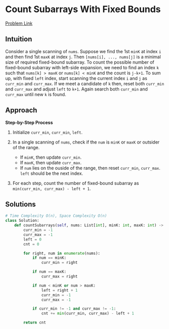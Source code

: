**Count Subarrays With Fixed Bounds**
=
[Problem Link](https://leetcode.com/problems/count-subarrays-with-fixed-bounds/description)

## Intuition
Consider a single scanning of `nums`. Suppose we find the 1st `minK` at index `i` and then find 1st `maxK`
at index `j`. Then `[nums[i], ..., nums[j]` is a minimal size of required fixed-bound subarray. To count the possible 
number of fixed-bound subarray with left-side expansion, we need to find an index `k` such that `nums[k] > maxK` or 
`nums[k] < minK` and the count is `j-k+1`. To sum up, with fixed `left` index, start scanning the current index `i` 
and `j` as `curr_min` and `curr_max`. If we meet a candidate of `k` then, reset both `curr_min` and `curr_max` and 
adjust `left` to `k+1`. Again search both `curr_min` and `curr_max` until new `k` is found.

## Approach
**Step-by-Step Process**

1. Initialize `curr_min`, `curr_min`, `left`.

2. In a single scanning of `nums`, check if the `num` is `minK` or `maxK` or outsider of the range.
    - If `minK`, then update `curr_min`.
    - If `maxK`, then update `curr_max`.
    - If `num` lies on the ouside of the range, then reset `curr_min`, `curr_max`. `left` should be the next index.

3. For each step, count the number of fixed-bound subarray as `min(curr_min, curr_max) - left + 1`.
  
## Solutions
```python
# Time Complexity O(n), Space Complexity O(n)
class Solution:
    def countSubarrays(self, nums: List[int], minK: int, maxK: int) -> int:
        curr_min = -1
        curr_max = -1
        left = 0
        cnt = 0

        for right, num in enumerate(nums):
            if num == minK:
                curr_min = right

            if num == maxK:
                curr_max = right

            if num < minK or num > maxK:
                left = right + 1
                curr_min = -1
                curr_max = -1

            if curr_min != -1 and curr_max != -1:
                cnt += min(curr_min, curr_max) - left + 1

        return cnt
```
